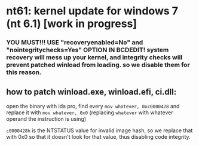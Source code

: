 # nt61: kernel update for windows 7 (nt 6.1) [work in progress]

### YOU MUST!!! USE "recoveryenabled=No" and "nointegritychecks=Yes" OPTION IN BCDEDIT! system recovery will mess up your kernel, and integrity checks will prevent patched winload from loading. so we disable them for this reason.

## how to patch winload.exe, winload.efi, ci.dll:
open the binary with ida pro, find every `mov whatever, 0xc0000428` and replace it with `mov whatever, 0x0` (replacing `whatever` with whatever operand the instruction is using)

`c0000428h` is the NTSTATUS value for invalid image hash, so we replace that with 0x0 so that it doesn't look for that value, thus disabling code integrity.
